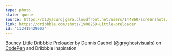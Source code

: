 ```yaml
---
type: photo
state: queue
source: https://d13yacurqjgara.cloudfront.net/users/144860/screenshots/1908259/loeader.gif
link: https://dribbble.com/shots/1908259-Little-preloader
id: '112419429007'
---
```

<p data-height="332" data-theme-id="51" data-slug-hash="pvWRgP" data-default-tab="result" data-user="grayghostvisuals" class='codepen'><a href='http://codepen.io/grayghostvisuals/pen/pvWRgP/'>Bouncy Little Dribbble Preloader</a> by Dennis Gaebel (<a href='http://codepen.io/grayghostvisuals'>@gryghostvisuals</a>) on <a href='http://codepen.io'>CodePen</a> and Dribbble inspiration</p>
